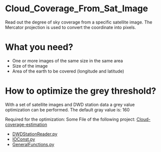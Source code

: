 # Cloud_Coverage_From_Sat_Image
Read out the degree of sky coverage from a specific satellite image. The Mercator projection is used to convert the coordinate into pixels.

# What you need?
- One or more images of the same size in the same area
- Size of the image
- Area of the earth to be covered (longitude and latitude)

# How to optimize the grey threshold?
With a set of satellite images and DWD station data a grey value optimization can be performed. 
The default gray value is: 160

Required for the optimization:
Some File of the following project:
[Cloud-coverage-estimation](https://github.com/Sseidel248/Cloud-coverage-estimation)
- [DWDStationReader.py](https://github.com/Sseidel248/Cloud-coverage-estimation/blob/main/Lib/DWDStationReader.py)
- [IOConst.py](https://github.com/Sseidel248/Cloud-coverage-estimation/blob/main/Lib/IOConsts.py)
- [GeneralFunctions.py](https://github.com/Sseidel248/Cloud-coverage-estimation/blob/main/Lib/GeneralFunctions.py)
